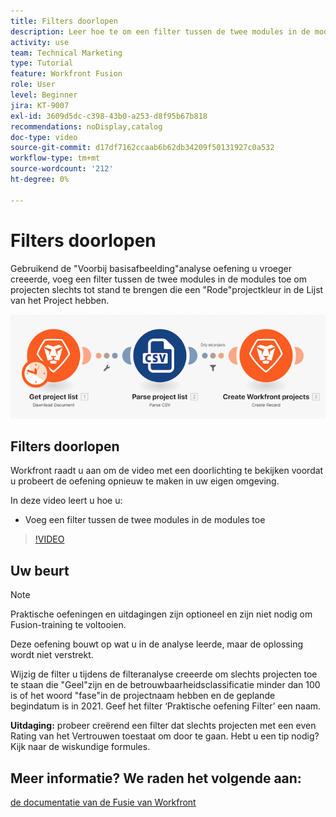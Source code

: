 ```yaml
---
title: Filters doorlopen
description: Leer hoe te om een filter tussen de twee modules in de modules in  [!DNL Adobe Workfront Fusion] toe te voegen.
activity: use
team: Technical Marketing
type: Tutorial
feature: Workfront Fusion
role: User
level: Beginner
jira: KT-9007
exl-id: 3609d5dc-c398-43b0-a253-d8f95b67b818
recommendations: noDisplay,catalog
doc-type: video
source-git-commit: d17df7162ccaab6b62db34209f50131927c0a532
workflow-type: tm+mt
source-wordcount: '212'
ht-degree: 0%

---
```


# Filters doorlopen

Gebruikend de &quot;Voorbij basisafbeelding&quot;analyse oefening u vroeger creeerde, voeg een filter tussen de twee modules in de modules toe om projecten slechts tot stand te brengen die een &quot;Rode&quot;projectkleur in de Lijst van het Project hebben.

![ een beeld van het scenario van de Fusie ](assets/understand-the-basics-2.png)

## Filters doorlopen

Workfront raadt u aan om de video met een doorlichting te bekijken voordat u probeert de oefening opnieuw te maken in uw eigen omgeving.

In deze video leert u hoe u:

* Voeg een filter tussen de twee modules in de modules toe

>[!VIDEO](https://video.tv.adobe.com/v/335266/?quality=12&learn=on&enablevpops)


## Uw beurt

>[!NOTE]
>
>Praktische oefeningen en uitdagingen zijn optioneel en zijn niet nodig om Fusion-training te voltooien.

Deze oefening bouwt op wat u in de analyse leerde, maar de oplossing wordt niet verstrekt.

Wijzig de filter u tijdens de filteranalyse creeerde om slechts projecten toe te staan die &quot;Geel&quot;zijn en de betrouwbaarheidsclassificatie minder dan 100 is of het woord &quot;fase&quot;in de projectnaam hebben en de geplande begindatum is in 2021. Geef het filter ‘Praktische oefening Filter’ een naam.

**Uitdaging:** probeer creërend een filter dat slechts projecten met een even Rating van het Vertrouwen toestaat om door te gaan. Hebt u een tip nodig? Kijk naar de wiskundige formules.

## Meer informatie? We raden het volgende aan:

[ de documentatie van de Fusie van Workfront ](https://experienceleague.adobe.com/docs/workfront/using/adobe-workfront-fusion/workfront-fusion-2.html?lang=nl-NL)
